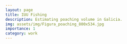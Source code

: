 ```yaml
---
layout: page
title: IUU Fishing
description: Estimating poaching volume in Galicia.
img: assets/img/Figura_poaching_800x534.jpg
importance: 1
category: work
---
```



